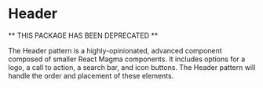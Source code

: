 # Header

** THIS PACKAGE HAS BEEN DEPRECATED **

The Header pattern is a highly-opinionated, advanced component composed of smaller React Magma components. It includes options for a logo, a call to action, a search bar, and icon buttons. The Header pattern will handle the order and placement of these elements.
